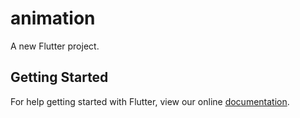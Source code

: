 # animation

A new Flutter project.

## Getting Started

For help getting started with Flutter, view our online
[documentation](https://flutter.io/).
